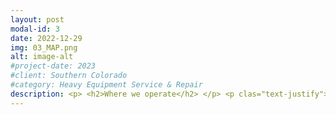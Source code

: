 ```yaml
---
layout: post
modal-id: 3
date: 2022-12-29
img: 03_MAP.png
alt: image-alt
#project-date: 2023
#client: Southern Colorado
#category: Heavy Equipment Service & Repair
description: <p> <h2>Where we operate</h2> </p> <p clas="text-justify">Our Service Territory is defined by 2 Service Zones. We are based in the Cañon City area, our territory runs North to Hartsel, South to Westcliffe, East through Pueblo, and West to Salida. Travel Fees help us recoup costs for fuel, insurance, vehicle maintenance, tires, & the technician's time.</p> <p> <h3>Service Zone 1</h3> </p> <p>There is no Travel Fee to get a service truck & technician out to your job site if it is within a 10-mile radius of the Cañon City/Florence/Penrose area.</p> <p> <img class="img-responsive img-centered" src="/assets/Service_Zone_1_ROUND.png"> </p> <p> <h3>Service Zone 2</h3> </p> <p>Beyond 10-miles and up to a 60-mile range is a $75 Travel Fee. Service Zone 2 includes the Colorado Springs, Pueblo, Hartsel, Cripple Creek, Westcliffe, & Salida areas.</p> <p> <img class="img-responsive img-centered" src="/assets/Service_Zone_2_ROUND.png"></p> <p> </p><p>Anything outside our Service Territory is by appointment only and incurs a $300 Travel Fee.</p>
---
```

